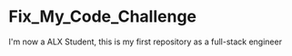 # Fix_My_Code_Challenge
I'm now a ALX Student, this is my first repository as a full-stack engineer
